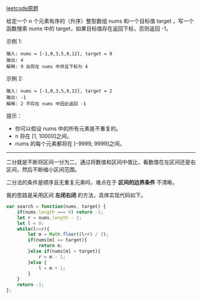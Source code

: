 [leetcode原题](https://leetcode-cn.com/problems/binary-search/)

给定一个 n 个元素有序的（升序）整型数组 nums 和一个目标值 target  ，写一个函数搜索 nums 中的 target，如果目标值存在返回下标，否则返回 -1。

示例 1:

```
输入: nums = [-1,0,3,5,9,12], target = 9     
输出: 4       
解释: 9 出现在 nums 中并且下标为 4     
```

示例 2:

```
输入: nums = [-1,0,3,5,9,12], target = 2     
输出: -1        
解释: 2 不存在 nums 中因此返回 -1        
```

提示：

- 你可以假设 nums 中的所有元素是不重复的。
- n 将在 [1, 10000]之间。
- nums 的每个元素都将在 [-9999, 9999]之间。

----

二分就是不断将区间一分为二，通过将数值和区间中值比，看数值在左区间还是右区间，然后不断缩小区间范围。

二分法的条件是顺序且无重复元素吗，难点在于 **区间的边界条件** 不清晰。

我的思路是采用区间 **左闭右闭** 的方法，具体实现代码如下。

```javascript
var search = function(nums, target) {
    if(nums.length === 0) return -1;
    let r = nums.length - 1;
    let l = 0;
    while(l<=r){
        let m = Math.floor((l+r) / 2);
        if(nums[m] == target){
            return m;
        }else if(nums[m] > target){
            r = m - 1;
        }else {
            l = m + 1;
        }
    }
    return -1;
};
```

